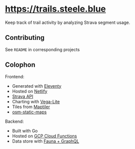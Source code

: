 # https://trails.steele.blue

Keep track of trail activity by analyzing Strava segment usage.

## Contributing

See `README` in corresponding projects

## Colophon

Frontend:

* Generated with [Eleventy](https://www.11ty.dev/)
* Hosted on [Netlify](https://www.netlify.com/)
* [Strava API](https://developers.strava.com/)
* Charting with [Vega-Lite](https://vega.github.io/vega-lite/)
* Tiles from [Maptiler](https://www.maptiler.com/)
* [osm-static-maps](https://github.com/jperelli/osm-static-maps)

Backend:

* Built with Go
* Hosted on [GCP Cloud Functions](https://cloud.google.com/functions/)
* Data store with [Fauna + GraphQL](fauna.com)
